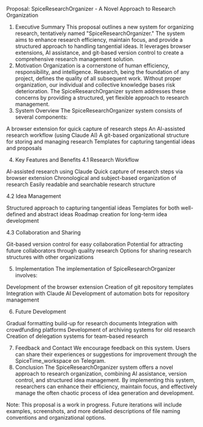 Proposal: SpiceResearchOrganizer - A Novel Approach to Research Organization
1. Executive Summary
   This proposal outlines a new system for organizing research, tentatively named "SpiceResearchOrganizer." The system aims to enhance research efficiency, maintain focus, and provide a structured approach to handling tangential ideas. It leverages browser extensions, AI assistance, and git-based version control to create a comprehensive research management solution.
2. Motivation
   Organization is a cornerstone of human efficiency, responsibility, and intelligence. Research, being the foundation of any project, defines the quality of all subsequent work. Without proper organization, our individual and collective knowledge bases risk deterioration. The SpiceResearchOrganizer system addresses these concerns by providing a structured, yet flexible approach to research management.
3. System Overview
   The SpiceResearchOrganizer system consists of several components:

A browser extension for quick capture of research steps
An AI-assisted research workflow (using Claude AI)
A git-based organizational structure for storing and managing research
Templates for capturing tangential ideas and proposals

4. Key Features and Benefits
   4.1 Research Workflow

AI-assisted research using Claude
Quick capture of research steps via browser extension
Chronological and subject-based organization of research
Easily readable and searchable research structure

4.2 Idea Management

Structured approach to capturing tangential ideas
Templates for both well-defined and abstract ideas
Roadmap creation for long-term idea development

4.3 Collaboration and Sharing

Git-based version control for easy collaboration
Potential for attracting future collaborators through quality research
Options for sharing research structures with other organizations

5. Implementation
   The implementation of SpiceResearchOrganizer involves:

Development of the browser extension
Creation of git repository templates
Integration with Claude AI
Development of automation bots for repository management

6. Future Development

Gradual formatting build-up for research documents
Integration with crowdfunding platforms
Development of archiving systems for old research
Creation of delegation systems for team-based research

7. Feedback and Contact
   We encourage feedback on this system. Users can share their experiences or suggestions for improvement through the SpiceTime_workspace on Telegram.
8. Conclusion
   The SpiceResearchOrganizer system offers a novel approach to research organization, combining AI assistance, version control, and structured idea management. By implementing this system, researchers can enhance their efficiency, maintain focus, and effectively manage the often chaotic process of idea generation and development.

Note: This proposal is a work in progress. Future iterations will include examples, screenshots, and more detailed descriptions of file naming conventions and organizational options.